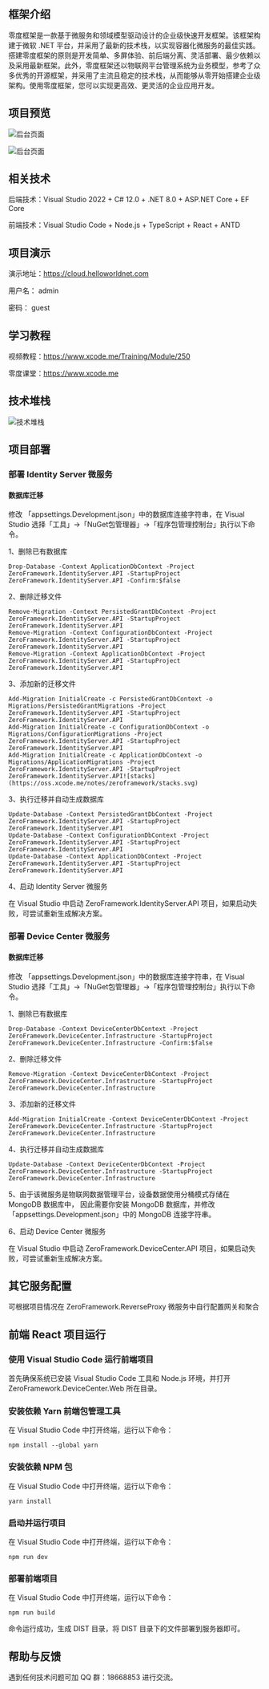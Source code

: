 ﻿
 ## 框架介绍

零度框架是一款基于微服务和领域模型驱动设计的企业级快速开发框架。该框架构建于微软 .NET 平台，并采用了最新的技术栈，以实现容器化微服务的最佳实践。搭建零度框架的原则是开发简单、多屏体验、前后端分离、灵活部署、最少依赖以及采用最新框架。此外，零度框架还以物联网平台管理系统为业务模型，参考了众多优秀的开源框架，并采用了主流且稳定的技术栈，从而能够从零开始搭建企业级架构。使用零度框架，您可以实现更高效、更灵活的企业应用开发。

## 项目预览

![后台页面](https://oss.xcode.me/notes/zeroframework/zeroframework-ui-01.jpg)


![后台页面](https://oss.xcode.me/notes/zeroframework/zeroframework-ui-02.jpg)


## 相关技术

后端技术：Visual Studio 2022 + C# 12.0 + .NET 8.0 + ASP.NET Core + EF Core

前端技术：Visual Studio Code + Node.js + TypeScript + React + ANTD

## 项目演示

演示地址：https://cloud.helloworldnet.com

用户名： admin 

密码： guest

## 学习教程

视频教程：https://www.xcode.me/Training/Module/250

零度课堂：https://www.xcode.me

## 技术堆栈

![技术堆栈](https://oss.xcode.me/notes/zeroframework/stacks.svg)

## 项目部署

### 部署 Identity Server 微服务

#### 数据库迁移

修改 「appsettings.Development.json」中的数据库连接字符串，在 Visual Studio 选择「工具」->「NuGet包管理器」->「程序包管理控制台」执行以下命令。

1、删除已有数据库

```shell
Drop-Database -Context ApplicationDbContext -Project ZeroFramework.IdentityServer.API -StartupProject ZeroFramework.IdentityServer.API -Confirm:$false
```

2、删除迁移文件

```shell
Remove-Migration -Context PersistedGrantDbContext -Project ZeroFramework.IdentityServer.API -StartupProject ZeroFramework.IdentityServer.API
Remove-Migration -Context ConfigurationDbContext -Project ZeroFramework.IdentityServer.API -StartupProject ZeroFramework.IdentityServer.API
Remove-Migration -Context ApplicationDbContext -Project ZeroFramework.IdentityServer.API -StartupProject ZeroFramework.IdentityServer.API
```

3、添加新的迁移文件

```shell
Add-Migration InitialCreate -c PersistedGrantDbContext -o Migrations/PersistedGrantMigrations -Project ZeroFramework.IdentityServer.API -StartupProject ZeroFramework.IdentityServer.API
Add-Migration InitialCreate -c ConfigurationDbContext -o Migrations/ConfigurationMigrations -Project ZeroFramework.IdentityServer.API -StartupProject ZeroFramework.IdentityServer.API
Add-Migration InitialCreate -c ApplicationDbContext -o Migrations/ApplicationMigrations -Project ZeroFramework.IdentityServer.API -StartupProject ZeroFramework.IdentityServer.API![stacks](https://oss.xcode.me/notes/zeroframework/stacks.svg)
```

3、执行迁移并自动生成数据库

```shell
Update-Database -Context PersistedGrantDbContext -Project ZeroFramework.IdentityServer.API -StartupProject ZeroFramework.IdentityServer.API
Update-Database -Context ConfigurationDbContext -Project ZeroFramework.IdentityServer.API -StartupProject ZeroFramework.IdentityServer.API
Update-Database -Context ApplicationDbContext -Project ZeroFramework.IdentityServer.API -StartupProject ZeroFramework.IdentityServer.API
```

4、启动 Identity Server 微服务

在 Visual Studio 中启动 ZeroFramework.IdentityServer.API 项目，如果启动失败，可尝试重新生成解决方案。

### 部署 Device Center 微服务

#### 数据库迁移

修改 「appsettings.Development.json」中的数据库连接字符串，在 Visual Studio 选择「工具」->「NuGet包管理器」->「程序包管理控制台」执行以下命令。

1、删除已有数据库

```shell
Drop-Database -Context DeviceCenterDbContext -Project ZeroFramework.DeviceCenter.Infrastructure -StartupProject ZeroFramework.DeviceCenter.Infrastructure -Confirm:$false

```

2、删除迁移文件

```shell
Remove-Migration -Context DeviceCenterDbContext -Project ZeroFramework.DeviceCenter.Infrastructure -StartupProject ZeroFramework.DeviceCenter.Infrastructure
```

3、添加新的迁移文件

```shell
Add-Migration InitialCreate -Context DeviceCenterDbContext -Project ZeroFramework.DeviceCenter.Infrastructure -StartupProject ZeroFramework.DeviceCenter.Infrastructure
```

4、执行迁移并自动生成数据库
    
```shell
Update-Database -Context DeviceCenterDbContext -Project ZeroFramework.DeviceCenter.Infrastructure -StartupProject ZeroFramework.DeviceCenter.Infrastructure
```

5、由于该微服务是物联网数据管理平台，设备数据使用分桶模式存储在 MongoDB 数据库中， 因此需要你安装 MongoDB 数据库，并修改 「appsettings.Development.json」中的 MongoDB 连接字符串。


6、启动 Device Center 微服务

在 Visual Studio 中启动 ZeroFramework.DeviceCenter.API 项目，如果启动失败，可尝试重新生成解决方案。


## 其它服务配置

可根据项目情况在 ZeroFramework.ReverseProxy 微服务中自行配置网关和聚合

## 前端 React 项目运行  

### 使用 Visual Studio Code 运行前端项目

首先确保系统已安装 Visual Studio Code 工具和 Node.js 环境，并打开 ZeroFramework.DeviceCenter.Web 所在目录。

### 安装依赖 Yarn 前端包管理工具

在 Visual Studio Code 中打开终端，运行以下命令：

```shell
npm install --global yarn
````
### 安装依赖 NPM 包
在 Visual Studio Code 中打开终端，运行以下命令：
```shell
yarn install
```     
### 启动并运行项目

在 Visual Studio Code 中打开终端，运行以下命令：

```shell
npm run dev
```

### 部署前端项目

在 Visual Studio Code 中打开终端，运行以下命令：

```shell
npm run build
```

命令运行成功，生成 DIST 目录，将 DIST 目录下的文件部署到服务器即可。


## 帮助与反馈

遇到任何技术问题可加 QQ 群：18668853 进行交流。
